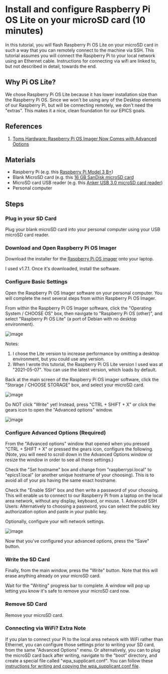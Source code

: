 # Install and configure Raspberry Pi OS Lite on your microSD card (10 minutes)
In this tutorial, you will flash Raspberry Pi OS Lite on your microSD card in such a way that you can remotely connect to the machine via SSH. This tutorial assumes you will connect the Raspberry Pi to your local network using an Ethernet cable. Instructions for connecting via wifi are linked to, but not described in detail, towards the end.

## Why Pi OS Lite?
We chose Raspberry Pi OS Lite because it has lower installation size than the Raspberry Pi OS. Since we won't be using any of the Desktop elements of our Raspberry Pi, but will be connecting remotely, we don't need the "extras". This makes it a nice, clean foundation for our EPICS goals.

## References
1. [Toms Hardware: Raspberry Pi OS Imager Now Comes with Advanced Options](https://www.tomshardware.com/news/raspberry-pi-imager-now-comes-with-advanced-options)

## Materials
* Raspberry Pi (e.g. this [Raspberry Pi Model 3 B+](https://www.raspberrypi.com/products/raspberry-pi-3-model-b-plus/))
* Blank MicroSD card (e.g. this [16 GB SanDisk microSD card](https://www.amazon.com/SanDisk-Ultra-SDSQUNS-016G-GN3MN-UHS-I-microSDHC/dp/B074B4P7KD/ref=sr_1_4?dchild=1&keywords=micro+sd+card+16gb&qid=1634232331&s=electronics&sr=1-4)
* MicroSD card USB reader (e.g. this [Anker USB 3.0 microSD card reader](https://www.raspberrypi.com/software/))
* Personal computer

## Steps
### Plug in your SD Card
Plug your blank microSD card into your personal computer using your USB microSD card reader.
 
### Download and Open Raspberry Pi OS Imager
Download the installer for the [Raspberry Pi OS imager](https://www.raspberrypi.com/software/) onto your laptop.

I used v1.7.1. Once it's downloaded, install the software.

### Configure Basic Settings
Open the Raspberry Pi OS Imager software on your personal computer. You will complete the next several steps from within Raspberry Pi OS Imager.

From within the Raspberry Pi OS Imager software, click the "Operating System / CHOOSE OS" box, then navigate to "Raspberry Pi OS (other)", and select "Raspberry Pi OS Lite" (a port of Debian with no desktop environment).

![image](https://user-images.githubusercontent.com/7269185/156225778-221f98dd-bbf5-41b3-9d06-3780e2b0556e.png)

Notes:

1. I chose the Lite version to increase performance by omitting a desktop environment, but you could use any version.
1. When I wrote this tutorial, the Raspberry Pi OS Lite version I used was at "2021-05-07". You can use the latest version, which loads by default.

Back at the main screen of the Raspberry Pi OS imager software, click the "Storage / CHOOSE STORAGE" box, and select your microSD card.

![image](https://user-images.githubusercontent.com/7269185/156225884-8cfe6c37-75a6-4db5-8647-c71a3342bc47.png)

Do NOT click "Write" yet! Instead, press "CTRL + SHIFT + X" or click the gears icon to open the "Advanced options" window.

![image](https://user-images.githubusercontent.com/7269185/156225956-4622466f-6a61-42c9-b482-58f3e0b8418e.png)

### Configure Advanced Options (Required)
From the "Advanced options" window that opened when you pressed "CTRL + SHIFT + X" or pressed the gears icon, configure the following. (Note, you will need to scroll down in the Advanced Options window or resize the window in order to see all these settings.)

Check the "Set hostname" box and change from "raspberrypi.local" to "epics1.local" (or another unique hostname of your choosing). This is to avoid all of your pis having the same exact hostname.

Check the "Enable SSH" box and then write a password of your choosing. This will enable us to connect to our Raspberry Pi from a laptop on the local area network, without any display, keyboard, or mouse.
    1. Advanced SSH Users: Alternatively to choosing a password, you can select the public key authorization option and paste in your public key.

Optionally, configure your wifi network settings.

![image](https://user-images.githubusercontent.com/7269185/156226766-8c914875-aa89-4ba0-bbaf-2ccd396521b5.png)

Now that you've configured your advanced options, press the "Save" button.

### Write the SD Card
Finally, from the main window, press the "Write" button. Note that this will erase anything already on your microSD card.

Wait for the "Writing" progress bar to complete. A window will pop up letting you know it's safe to remove your microSD card now.

### Remove SD Card
Remove your microSD card.

### Connecting via WiFi? Extra Note
If you plan to connect your Pi to the local area network with WiFi rather than Ethernet, you can configure those settings prior to writing your SD card, from the same "Advanced Options" menu. Or alternatively, you can to plug the microSD card back after writing, navigate to the "boot" directory, and create a special file called "wpa_supplicant.conf". You can follow these [instructions for writing and copying the wpa_supplicant.conf file](https://linuxhint.com/rasperberry_pi_wifi_wpa_supplicant/).

